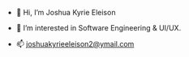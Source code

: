 - 👋 Hi, I’m Joshua Kyrie Eleison
- 👀 I’m interested in Software Engineering & UI/UX.

- 📫 joshuakyrieeleison2@ymail.com

<!---
jkeleison29/jkeleison29 is a ✨ special ✨ repository because its `README.md` (this file) appears on your GitHub profile.
You can click the Preview link to take a look at your changes.
--->
